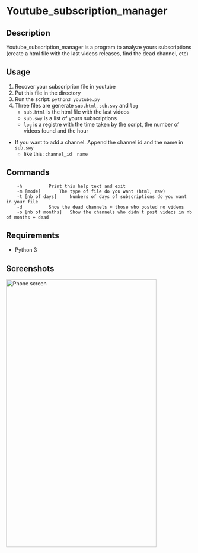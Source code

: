# Youtube_subscription_manager

## Description
Youtube_subscription_manager is a program to analyze yours subscriptions (create a html file with the last videos releases, find the dead channel, etc)

## Usage
1. Recover your subscriprion file in youtube
2. Put this file in the directory
3. Run the script:
``` python3 youtube.py ```
4. Three files are generate `sub.html`, `sub.swy` and `log`
    - `sub.html` is the html file with the last videos
    - `sub.swy` is a list of yours subscriptions
    - `log` is a registre with the time taken by the script, the number of videos found and the hour
- If you want to add a channel. Append the channel id and the name in ` sub.swy`
    - like this: ```channel_id	name ```

## Commands
```	
   	-h			Print this help text and exit
	-m [mode] 		The type of file do you want (html, raw)
	-t [nb of days]		Numbers of days of subscriptions do you want in your file
	-d			Show the dead channels + those who posted no videos
	-o [nb of months]	Show the channels who didn't post videos in nb of months + dead
```

## Requirements
- Python 3


## Screenshots
<p><img src="./screenshot/index.pnj" alt="Phone screen" width=405px height=720px></p>
